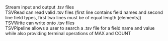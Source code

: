 Stream input and output .tsv files <br>
TSVRead can read valid .tsv files (first line contains field names and second line field types, first two lines must be of equal length [elements]) <br>
TSVWrite can write onto .tsv files <br>
TSVPipeline allows a user to search a .tsv file for a field name and value while also providing terminal operations of MAX and COUNT <br>
